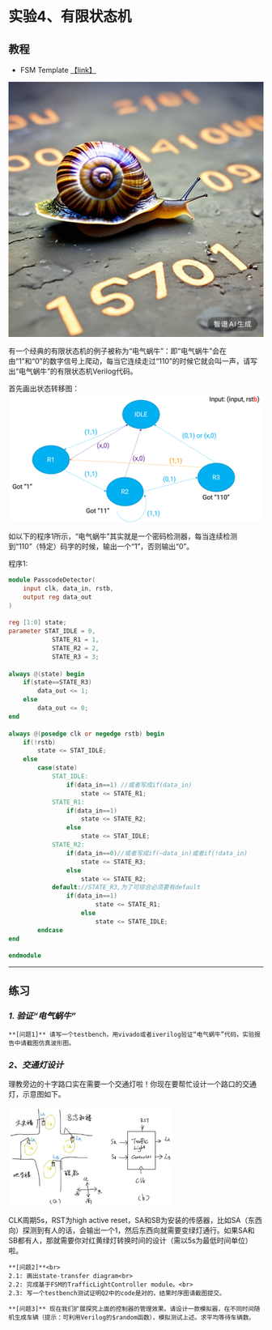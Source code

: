 # 实验4、有限状态机

## 教程

- FSM Template [【link】](https://www.intel.com/content/www/us/en/support/programmable/support-resources/design-examples/horizontal/ver-state-machine.html)

![电气蜗牛](_static/assets/woniu.png)

有一个经典的有限状态机的例子被称为“电气蜗牛”：即“电气蜗牛”会在由“1”和“0”的数字信号上爬动，每当它连续走过“110”的时候它就会叫一声，请写出“电气蜗牛”的有限状态机Verilog代码。

首先画出状态转移图：
![conf](_static/assets/woniustd.png)

如以下的程序1所示，“电气蜗牛”其实就是一个密码检测器，每当连续检测到“110”（特定）码字的时候，输出一个“1”，否则输出“0”。


程序1:
```Verilog
module PasscodeDetector(
    input clk, data_in, rstb,
    output reg data_out
)

reg [1:0] state;
parameter STAT_IDLE = 0,
            STATE_R1 = 1,
            STATE_R2 = 2,
            STATE_R3 = 3;

always @(state) begin
    if(state==STATE_R3)
        data_out <= 1;
    else
        data_out <= 0;
end

always @(posedge clk or negedge rstb) begin
    if(!rstb)
        state <= STAT_IDLE;
    else
        case(state)
            STAT_IDLE:
                if(data_in==1) //或者写成if(data_in)
                    state <= STATE_R1;
            STATE_R1:
                if(data_in==1)
                    state <= STATE_R2;
                else
                    state <= STAT_IDLE;
            STATE_R2:
                if(data_in==0)//或者写成if(~data_in)或者if(!data_in)
                    state <= STATE_R3;
                else
                    state <= STATE_R2;
            default://STATE_R3,为了可综合必须要有default
                if(data_in==1)
                        state <= STATE_R1;
                    else
                        state <= STATE_IDLE;
        endcase
end

endmodule
```
---

## 练习

### *1. 验证“电气蜗牛”*

```{note}
**[问题1]** 请写一个testbench，用vivado或者iverilog验证“电气蜗牛”代码，实验报告中请截图仿真波形图。
```

### *2、交通灯设计*
理教旁边的十字路口实在需要一个交通灯啦！你现在要帮忙设计一个路口的交通灯，示意图如下。

![conf](_static/assets/conf.png)


CLK周期5s，RST为high active reset，SA和SB为安装的传感器，比如SA（东西向）探测到有人的话，会输出一个1，然后东西向就需要变绿灯通行。如果SA和SB都有人，那就需要你对红黄绿灯转换时间的设计（需以5s为最低时间单位）啦。




```{note}
**[问题2]**<br>
2.1: 画出state-transfer diagram<br>
2.2: 完成基于FSM的TrafficLightController module。<br>
2.3: 写一个testbench测试证明Q2中的code是对的，结果时序图请截图提交。
```

```{note}
**[问题3]** 现在我们扩展探究上面的控制器的管理效果。请设计一款模拟器，在不同时间随机生成车辆（提示：可利用Verilog的$random函数），模拟测试上述。求平均等待车辆数。
```